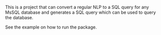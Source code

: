 This is a project that can convert a regular NLP to a SQL query for any MsSQL database and generates a SQL query which can be used to query the database.

See the example on how to run the package.